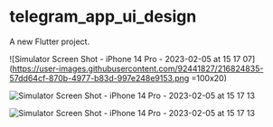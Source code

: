 # telegram_app_ui_design

A new Flutter project.

![Simulator Screen Shot - iPhone 14 Pro - 2023-02-05 at 15 17 07](https://user-images.githubusercontent.com/92441827/216824835-57dd64cf-870b-4977-b83d-997e248e9153.png =100x20)

![Simulator Screen Shot - iPhone 14 Pro - 2023-02-05 at 15 17 13](https://user-images.githubusercontent.com/92441827/216824884-32db54e1-1f30-4abb-8d8e-6b7e46fa19f7.png)

![Simulator Screen Shot - iPhone 14 Pro - 2023-02-05 at 15 17 13](https://user-images.githubusercontent.com/92441827/216824884-32db54e1-1f30-4abb-8d8e-6b7e46fa19f7.png=100x20)
